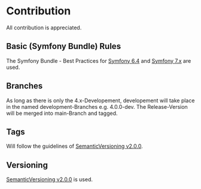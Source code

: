 # Contribution
All contribution is appreciated.

## Basic (Symfony Bundle) Rules
The Symfony Bundle - Best Practices for [Symfony 6.4](https://symfony.com/doc/6.4/bundles/best_practices.html) and [Symfony 7.x](https://symfony.com/doc/current/bundles/best_practices.html) are used.

## Branches
As long as there is only the 4.x-Developement, developement will take place in the named development-Branches e.g. 4.0.0-dev.
The Release-Version will be merged into main-Branch and tagged.

## Tags
Will follow the guidelines of [SemanticVersioning v2.0.0](https://semver.org/spec/v2.0.0.html).

## Versioning
[SemanticVersioning v2.0.0](https://semver.org/spec/v2.0.0.html) is used.
